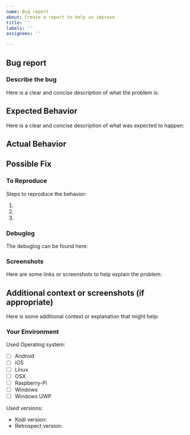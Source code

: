 ```yaml
---
name: Bug report
about: Create a report to help us improve
title: ''
labels: ''
assignees: ''

---
```


<!--- Please fill out this template to the best of your ability. You can always edit this issue once you have created it. -->
<!--- Read the following link before you create a new problem report: https://www.rieter.net/content/xot/troubleshooting/  -->
<!--- Before you start make sure that you are running the latest Kodi and Retrospect version. Also check that you can watch the tv show online in a webbrowser. -->

## Bug report
### Describe the bug
Here is a clear and concise description of what the problem is:
<!--- Provide a more detailed introduction to the issue itself, and why you consider it to be a bug -->
<!--- A bug report that is not clear will be closed -->
<!--- Put your text below this line -->

## Expected Behavior
Here is a clear and concise description of what was expected to happen:
<!--- Tell us what should happen -->
<!--- Put your text below this line -->

## Actual Behavior
<!--- Tell us what happens instead -->
<!--- Put your text below this line -->

## Possible Fix
<!--- Not obligatory, but suggest a fix or reason for the bug -->
<!--- Put your text below this line -->

### To Reproduce
Steps to reproduce the behavior:
<!--- Provide a link to a live example, or an unambiguous set of steps to -->
<!--- reproduce this bug. Include code to reproduce, if relevant -->
<!--- Put your text below this line -->
1. 
2.
3.

### Debuglog
<!--- Put your text below this line -->
<!--- A debuglog is always mandatory when creating an issue. Provide one! -->
The debuglog can be found here:


### Screenshots 
Here are some links or screenshots to help explain the problem:
<!--- Put your text below this line -->

## Additional context or screenshots (if appropriate)
Here is some additional context or explanation that might help:
<!--- How has this bug affected you? What were you trying to accomplish? -->
<!--- Put your text below this line -->

### Your Environment
Used Operating system:
<!--- Include as many relevant details about the environment you experienced the bug in -->
<!--- Put your text below this line. Checkboxes can easily be ticked once issue is created -->
 - [ ] Android
 - [ ] iOS
 - [ ] Linux
 - [ ] OSX
 - [ ] Raspberry-Pi
 - [ ] Windows
 - [ ] Windows UWP

Used versions:
- Kodi version:
- Retrospect version:
